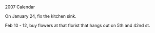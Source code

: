 2007 Calendar

On January 24, fix the kitchen sink.

Feb 10 - 12, buy flowers at that florist that hangs out on 5th and 42nd st.
